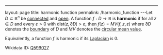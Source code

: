 ---
 layout: page
 title: harmonic function
 permalink: /harmonic_function
---Let $D\subset\mathbb R^n$ be [connected](https://defsmath.github.io/DefsMath/connected) and [open](https://defsmath.github.io/DefsMath/open). A function $f:D\to \mathbb R$ is **harmonic** if for all $z\in D$ and every $\varepsilon > 0$ with $\text{dist}(z,\partial D) > \varepsilon$, then $f(z) = MV(f,z,\varepsilon)$ where $\partial D$ denotes the [boundary](https://defsmath.github.io/DefsMath/boundary) of $D$ and $MV$ denotes the [circular mean value](https://defsmath.github.io/DefsMath/circular_mean_value). 

Equivalently, a function $f$ is harmonic if its [Laplacian](https://defsmath.github.io/DefsMath/Laplacian) is 0. 

Wikidata ID: [Q599027](https://www.wikidata.org/wiki/Q599027)